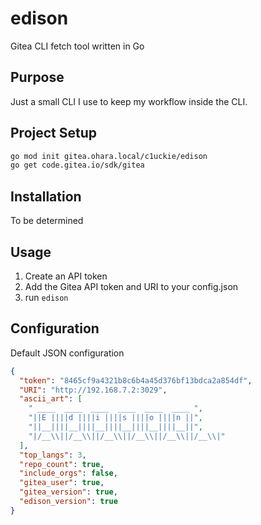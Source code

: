 # edison

Gitea CLI fetch tool written in Go

## Purpose
Just a small CLI I use to keep my workflow inside the CLI.

## Project Setup
```sh
go mod init gitea.ohara.local/c1uckie/edison
go get code.gitea.io/sdk/gitea
```

## Installation
To be determined

## Usage
1. Create an API token
2. Add the Gitea API token and URI to your config.json
3. run `edison`

## Configuration
Default JSON configuration
```json
{
  "token": "8465cf9a4321b8c6b4a45d376bf13bdca2a854df",
  "URI": "http://192.168.7.2:3029",
  "ascii_art": [
    " ____  ____  ____  ____  ____  ____ ",
    "||E ||||d ||||i ||||s ||||o ||||n ||",
    "||__||||__||||__||||__||||__||||__||",
    "|/__\\||/__\\||/__\\||/__\\||/__\\||/__\\|"
  ],
  "top_langs": 3,
  "repo_count": true,
  "include_orgs": false,
  "gitea_user": true,
  "gitea_version": true,
  "edison_version": true
}
```
